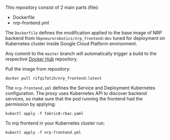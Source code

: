 This repository consist of 2 main parts (file):
- Dockerfile
- nrp-frontend.yml

The `Dockerfile` defines the modification applied to the base image of NRP backend from `hbpneurorobotics/nrp_frontend:dev` tuned for deployment on Kubernetes cluster inside Google Cloud Platform environment.

Any commit to the `master` branch will automatically trigger a build to the respective [Docker Hub](https://hub.docker.com/repository/docker/rifqifatih/nrp_frontend) repository.

Pull the image from repository:
```
docker pull rifqifatih/nrp_frontend:latest
```

The `nrp-frontend.yml` defines the Service and Deployment Kubernetes configuration. The proxy uses Kubernetes API to discover backend services, so make sure that the pod running the frontend had the permission by applying:
```
kubectl apply -f fabric8-rbac.yaml
```

To nrp frontend in your Kubernetes cluster run:
```
kubectl apply -f nrp-frontend.yml
```
